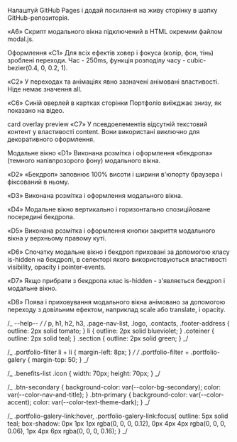 Налаштуй GitHub Pages і додай посилання на живу сторінку в шапку GitHub-репозиторія.

«A6» Скрипт модального вікна підключений в HTML окремим файлом modal.js.

Оформлення
«C1» Для всіх ефектів ховер і фокуса (колір, фон, тінь) зроблені переходи. Час - 250ms, функція розподілу часу - cubic-bezier(0.4, 0, 0.2, 1).

«C2» У переходах та анімаціях явно зазначені анімовані властивості. Ніде немає значення all.

«C6» Синій оверлей в картках сторінки Портфоліо виїжджає знизу, як показано на відео.

card overlay preview
«C7» У псевдоелементів відсутній текстовий контент у властивості content. Вони використані виключно для декоративного оформлення.

Модальне вікно
«D1» Виконана розмітка і оформлення «бекдропа» (темного напівпрозорого фону) модального вікна.

«D2» «Бекдроп» заповнює 100% висоти і ширини в'юпорту браузера і фіксований в ньому.

«D3» Виконана розмітка і оформлення модального вікна.

«D4» Модальне вікно вертикально і горизонтально спозиційоване посередині бекдропа.

«D5» Виконана розмітка і оформлення кнопки закриття модального вікна у верхньому правому куті.

«D6» Спочатку модальне вікно і бекдроп приховані за допомогою класу is-hidden на бекдропі, в селекторі якого використовуються властивості visibility, opacity і pointer-events.

«D7» Якщо прибрати з бекдропа клас is-hidden - з'являється бекдроп і модальне вікно.

«D8» Поява і приховування модального вікна анімовано за допомогою переходу з довільним ефектом, наприклад scale або translate, і opacity.

/_ --help-- _/
/_ p,
h1,
h2,
h3,
.page-nav-list,
.logo,
.contacts,
.footer-address {
outline: 2px solid tomato;
}
li {
outline: 2px solid blueviolet;
}
.coteiner {
outline: 2px solid teal;
}
.section {
outline: 2px solid green;
} _/

/_ .portfolio-filter li + li {
margin-left: 8px;
} _/
/_ .portfolio-filter + .portfolio-galery {
margin-top: 50;
} _/

/_ .benefits-list .icon {
width: 70px;
height: 70px;
} _/

/_ .btn-secondary {
background-color: var(--color-bg-secondary);
color: var(--color-nav-and-title);
}
.btn-primary {
background-color: var(--color-accent);
color: var(--color-text-theme-dark);
} _/

/_ .portfolio-galery-link:hover,
.portfolio-galery-link:focus{
outline: 5px solid teal;
box-shadow: 0px 1px 1px rgba(0, 0, 0, 0.12), 0px 4px 4px rgba(0, 0, 0, 0.06),
1px 4px 6px rgba(0, 0, 0, 0.16);
} _/
